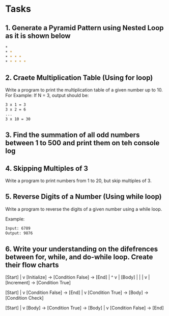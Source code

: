 # Tasks

## 1. Generate a Pyramid Pattern using Nested Loop as it is shown below

```bash
*
* *
* * * *
* * * * *
```

## 2. Craete Multiplication Table (Using for loop)

Write a program to print the multiplication table of a given number up to 10.
For Example: If N = 3, output should be:

```bash
3 x 1 = 3
3 x 2 = 6
...
3 x 10 = 30
```

## 3. Find the summation of all odd numbers between 1 to 500 and print them on teh console log

## 4. Skipping Multiples of 3

Write a program to print numbers from 1 to 20, but skip multiples of 3.

## 5. Reverse Digits of a Number (Using while loop)

Write a program to reverse the digits of a given number using a while loop.

Example:

```bash
Input: 6789
Output: 9876
```

## 6. Write your understanding on the difefrences between for, while, and do-while loop. Create their flow charts

[Start]
|
v
[Initialize] → [Condition False] → [End]
| ^
v |
[Body] |
| |
v |
[Increment] → [Condition True]

[Start]
|
v
[Condition False] → [End]
|
v
[Condition True] → [Body] → [Condition Check]

[Start]
|
v
[Body] → [Condition True] → [Body]
|
v
[Condition False] → [End]
